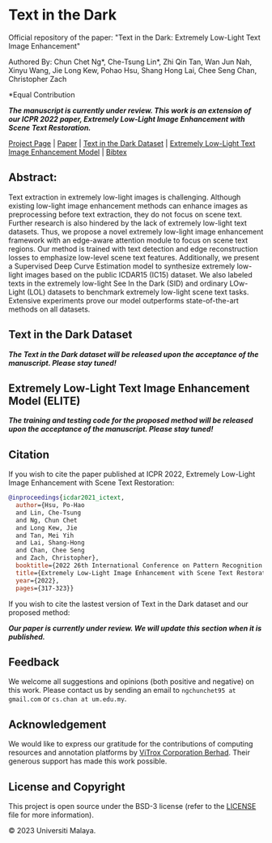 # Text in the Dark

Official repository of the paper: "Text in the Dark: Extremely Low-Light Text Image
Enhancement"

Authored By:
Chun Chet Ng*, Che-Tsung Lin*, Zhi Qin Tan, Wan Jun Nah, Xinyu Wang, Jie Long Kew, Pohao Hsu, Shang Hong Lai, Chee Seng Chan, Christopher Zach

*Equal Contribution

***The manuscript is currently under review. This work is an extension of our ICPR 2022 paper, Extremely Low-Light Image Enhancement with Scene Text Restoration.***

[Project Page]() | [Paper]() | [Text in the Dark Dataset](#text-in-the-dark-dataset) | [Extremely Low-Light Text Image Enhancement Model](#extremely-low-light-text-image-enhancement-model-elite) | [Bibtex](#citation)

## Abstract:
Text extraction in extremely low-light images is challenging. Although existing low-light image enhancement methods can enhance images as preprocessing before text extraction, they do not focus on scene text. Further research is also hindered by the lack of extremely low-light text datasets. Thus, we propose a novel extremely low-light image enhancement framework with an edge-aware attention module to focus on scene text regions. Our method is trained with text detection and edge reconstruction losses to
emphasize low-level scene text features. Additionally, we present a Supervised Deep Curve Estimation model to synthesize extremely low-light images based on the public ICDAR15 (IC15) dataset. We also labeled texts in the extremely low-light See In the Dark (SID) and ordinary LOw-Light (LOL) datasets to benchmark extremely low-light scene text tasks. Extensive experiments prove our model outperforms state-of-the-art methods on all datasets.

## Text in the Dark Dataset
***The Text in the Dark dataset will be released upon the acceptance of the manuscript. Please stay tuned!***

## Extremely Low-Light Text Image Enhancement Model (ELITE)
***The training and testing code for the proposed method will be released upon the acceptance of the manuscript. Please stay tuned!***

## Citation
If you wish to cite the paper published at ICPR 2022, Extremely Low-Light Image Enhancement with Scene Text Restoration:

```bibtex
@inproceedings{icdar2021_ictext,
  author={Hsu, Po-Hao
  and Lin, Che-Tsung
  and Ng, Chun Chet
  and Long Kew, Jie
  and Tan, Mei Yih
  and Lai, Shang-Hong
  and Chan, Chee Seng
  and Zach, Christopher},
  booktitle={2022 26th International Conference on Pattern Recognition (ICPR)}, 
  title={Extremely Low-Light Image Enhancement with Scene Text Restoration}, 
  year={2022},
  pages={317-323}}
```

If you wish to cite the lastest version of Text in the Dark dataset and our proposed method:

***Our paper is currently under review. We will update this section when it is published.***

## Feedback
We welcome all suggestions and opinions (both positive and negative) on this work. Please contact us by sending an email to `ngchunchet95 at gmail.com` or `cs.chan at um.edu.my`.

## Acknowledgement
We would like to express our gratitude for the contributions of computing resources and annotation platforms by [ViTrox Corporation Berhad](https://www.vitrox.com/). Their generous support has made this work possible.

## License and Copyright
This project is open source under the BSD-3 license (refer to the [LICENSE](LICENSE.txt) file for more information).

&#169; 2023 Universiti Malaya.
